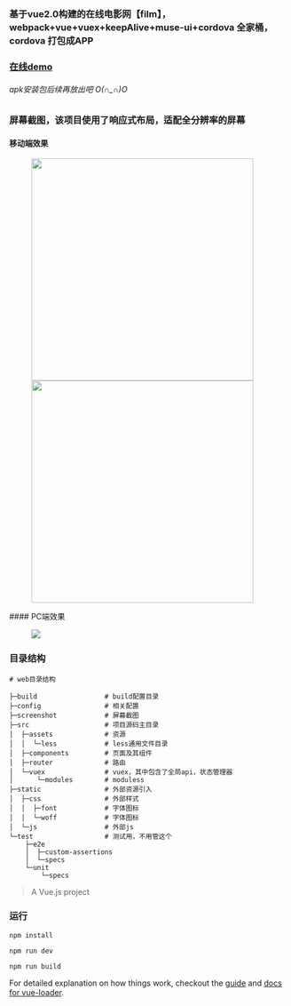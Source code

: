 ### 基于vue2.0构建的在线电影网【film】，webpack+vue+vuex+keepAlive+muse-ui+cordova 全家桶，cordova 打包成APP

### [在线demo](http://www.66re.cn/movie)   
###### apk安装包后续再放出吧 O(∩_∩)O

### 屏幕截图，该项目使用了响应式布局，适配全分辨率的屏幕
#### 移动端效果
<figure class="half">
    <img src="https://raw.githubusercontent.com/kang558/vue-movie/master/screenshot/01.png" width="400">
    <img src="https://raw.githubusercontent.com/kang558/vue-movie/master/screenshot/03.png" width="400">
</figure>
#### PC端效果

<figure class="center">
    <img src="https://raw.githubusercontent.com/kang558/vue-movie/master/screenshot/pc.png">
</figure>


### 目录结构
```
# web目录结构

├─build                 # build配置目录
├─config                # 相关配置
├─screenshot            # 屏幕截图
├─src                   # 项目源码主目录	
│  ├─assets             # 资源
│  │  └─less            # less通用文件目录
│  ├─components         # 页面及其组件
│  ├─router             # 路由
│  └─vuex               # vuex，其中包含了全局api，状态管理器
│      └─modules        # moduless
├─static                # 外部资源引入
│  ├─css                # 外部样式
│  │  ├─font            # 字体图标
│  │  └─woff            # 字体图标
│  └─js                 # 外部js	
└─test                  # 测试用，不用管这个
    ├─e2e
    │  ├─custom-assertions
    │  └─specs
    └─unit
        └─specs

```

> A Vue.js project

### 运行 

```
npm install

npm run dev

npm run build

```

For detailed explanation on how things work, checkout the [guide](http://vuejs-templates.github.io/webpack/) and [docs for vue-loader](http://vuejs.github.io/vue-loader).
